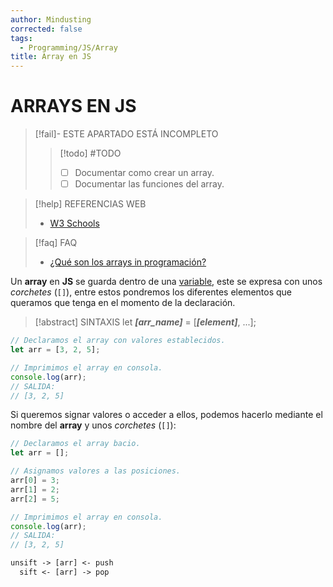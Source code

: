 ```yaml
---
author: Mindusting
corrected: false
tags:
  - Programming/JS/Array
title: Array en JS
---
```


# ARRAYS EN JS

> [!fail]- ESTE APARTADO ESTÁ INCOMPLETO
> > [!todo] #TODO
> > - [ ] Documentar como crear un array.
> > - [ ] Documentar las funciones del array.

> [!help] REFERENCIAS WEB
> - [W3 Schools](https://www.w3schools.com/js/js_arrays.asp)

> [!faq] FAQ
> - [¿Qué son los arrays in programación?](../pc/pc_array.md)

Un **array** en **JS** se guarda dentro de una [variable](js_variables.md), este se expresa con unos *corchetes* (`[]`), entre estos pondremos los diferentes elementos que queramos que tenga en el momento de la declaración.

> [!abstract] SINTAXIS
> let ***\[arr_name]*** = \[***\[element]***, ...];

```js
// Declaramos el array con valores establecidos.
let arr = [3, 2, 5];

// Imprimimos el array en consola.
console.log(arr);
// SALIDA:
// [3, 2, 5]
```

Si queremos signar valores o acceder a ellos, podemos hacerlo mediante el nombre del **array** y unos *corchetes* (`[]`):

```js
// Declaramos el array bacio.
let arr = [];

// Asignamos valores a las posiciones.
arr[0] = 3;
arr[1] = 2;
arr[2] = 5;

// Imprimimos el array en consola.
console.log(arr);
// SALIDA:
// [3, 2, 5]
```

```txt
unsift -> [arr] <- push
  sift <- [arr] -> pop
```
